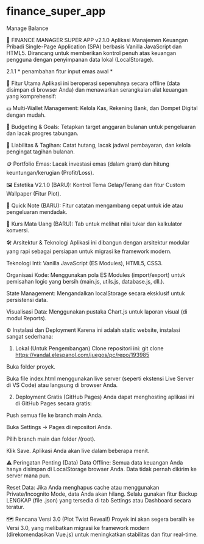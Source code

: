 # finance_super_app
Manage Balance

🤖 FINANCE MANAGER SUPER APP v2.1.0
Aplikasi Manajemen Keuangan Pribadi Single-Page Application (SPA) berbasis Vanilla JavaScript dan HTML5. Dirancang untuk memberikan kontrol penuh atas keuangan pengguna dengan penyimpanan data lokal (LocalStorage).

2.1.1 * penambahan fitur input emas awal *

🚀 Fitur Utama
Aplikasi ini beroperasi sepenuhnya secara offline (data disimpan di browser Anda) dan menawarkan serangkaian alat keuangan yang komprehensif:

💵 Multi-Wallet Management: Kelola Kas, Rekening Bank, dan Dompet Digital dengan mudah.

🎯 Budgeting & Goals: Tetapkan target anggaran bulanan untuk pengeluaran dan lacak progres tabungan.

🏦 Liabilitas & Tagihan: Catat hutang, lacak jadwal pembayaran, dan kelola pengingat tagihan bulanan.

🪙 Portfolio Emas: Lacak investasi emas (dalam gram) dan hitung keuntungan/kerugian (Profit/Loss).

🖼️ Estetika V2.1.0 (BARU): Kontrol Tema Gelap/Terang dan fitur Custom Wallpaper (Fitur Plot).

📝 Quick Note (BARU): Fitur catatan mengambang cepat untuk ide atau pengeluaran mendadak.

💱 Kurs Mata Uang (BARU): Tab untuk melihat nilai tukar dan kalkulator konversi.

🛠️ Arsitektur & Teknologi
Aplikasi ini dibangun dengan arsitektur modular yang rapi sebagai persiapan untuk migrasi ke framework modern.

Teknologi Inti: Vanilla JavaScript (ES Modules), HTML5, CSS3.

Organisasi Kode: Menggunakan pola ES Modules (import/export) untuk pemisahan logic yang bersih (main.js, utils.js, database.js, dll.).

State Management: Mengandalkan localStorage secara eksklusif untuk persistensi data.

Visualisasi Data: Menggunakan pustaka Chart.js untuk laporan visual (di modul Reports).

⚙️ Instalasi dan Deployment
Karena ini adalah static website, instalasi sangat sederhana:

1. Lokal (Untuk Pengembangan)
Clone repositori ini: git clone https://vandal.elespanol.com/juegos/pc/repo/193985

Buka folder proyek.

Buka file index.html menggunakan live server (seperti ekstensi Live Server di VS Code) atau langsung di browser Anda.

2. Deployment Gratis (GitHub Pages)
Anda dapat menghosting aplikasi ini di GitHub Pages secara gratis:

Push semua file ke branch main Anda.

Buka Settings -> Pages di repositori Anda.

Pilih branch main dan folder /(root).

Klik Save. Aplikasi Anda akan live dalam beberapa menit.

⚠️ Peringatan Penting (Data)
Data Offline: Semua data keuangan Anda hanya disimpan di LocalStorage browser Anda. Data tidak pernah dikirim ke server mana pun.

Reset Data: Jika Anda menghapus cache atau menggunakan Private/Incognito Mode, data Anda akan hilang. Selalu gunakan fitur Backup LENGKAP (file .json) yang tersedia di tab Settings atau Dashboard secara teratur.

🗺️ Rencana Versi 3.0 (Plot Twist Reveal!)
Proyek ini akan segera beralih ke Versi 3.0, yang melibatkan migrasi ke framework modern (direkomendasikan Vue.js) untuk meningkatkan stabilitas dan fitur real-time.
